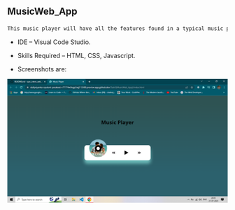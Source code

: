 ## MusicWeb_App

```sh
This music player will have all the features found in a typical music player. You will be able to add, play, pause and seek songs that have been added
```

* IDE – Visual Code Studio. 
* Skills Required – HTML, CSS, Javascript.

* Screenshots are:

![Alt text](image-1.png)



